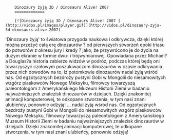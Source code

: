 
        Dinozaury żyją 3D / Dinosaurs Alive! 2007 
        =============
        
        [![Dinozaury żyją 3D / Dinosaurs Alive! 2007 ](http://vidos.pl/images/player.gif)](http://vidos.pl/dinozaury-zyja-3d-dinosaurs-alive-2007)
        
        
 'Dinozaury żyją' to światowa przygoda naukowa i odkrywcza, dzięki której można przeżyć całą erę dinozaurów ? od pierwszych stworzeń epoki triasu do potworów z okresu jury i kredy ? jako, że przywrócono je do życia na dużym ekranie w formie dwu- i trójwymiarowej. Opowiadana przez Michael?a Douglas?a historia zabierze widzów w podróż, podczas której będą oni towarzyszyć czołowym poszukiwaczom dinozaurów w czasie odkrywania przez nich dowodów na to, iż potomkowie dinozaurów nadal żyją wśród nas. Od egzotycznych bezdroży pustyni Gobi w Mongolii do niesamowitych wzgórz piaskowców Nowego Meksyku, filmowcy towarzyszą paleontologom z Amerykańskiego Muzeum Historii Ziemi w badaniu najważniejszych znalezisk dinozaurów w dziejach. Dzięki znakomitej animacji komputerowej, te odkopane stworzenia, w tym nasi znani ulubieńcy, ponownie odżyją!  ... nadal żyją wśród nas. Od egzotycznych bezdroży pustyni Gobi w Mongolii do niesamowitych wzgórz piaskowców Nowego Meksyku, filmowcy towarzyszą paleontologom z Amerykańskiego Muzeum Historii Ziemi w badaniu najważniejszych znalezisk dinozaurów w dziejach. Dzięki znakomitej animacji komputerowej, te odkopane stworzenia, w tym nasi znani ulubieńcy, ponownie odżyją!
    